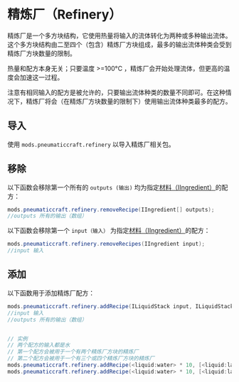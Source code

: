 # 精炼厂（Refinery）

精炼厂是一个多方块结构，它使用热量将输入的流体转化为两种或多种输出流体。这个多方块结构由二至四个（包含）精炼厂方块组成，最多的输出流体种类会受到精炼厂方块数量的限制。

热量和配方本身无关；只要温度 >=100°C ，精炼厂会开始处理流体，但更高的温度会加速这一过程。

注意有相同输入的配方是被允许的，只要输出流体种类的数量不同即可。在这种情况下，精炼厂将会（在精炼厂方块数量的限制下）使用输出流体种类最多的配方。

## 导入

使用 `mods.pneumaticcraft.refinery` 以导入精炼厂相关包。

## 移除

以下函数会移除第一个所有的 `outputs (输出)` 均为指定[材料（IIngredient）](/Vanilla/Variable_Types/IIngredient/)的配方：

```java
mods.pneumaticcraft.refinery.removeRecipe(IIngredient[] outputs);
//outputs 所有的输出（数组）
```

以下函数会移除第一个 `input（输入）` 为指定[材料（IIngredient）](/Vanilla/Variable_Types/IIngredient/)的配方：

```java
mods.pneumaticcraft.refinery.removeRecipes(IIngredient input);
//input 输入
```

## 添加

以下函数用于添加精炼厂配方：

```java
mods.pneumaticcraft.refinery.addRecipe(ILiquidStack input, ILiquidStack[] outputs);
//input 输入
//outputs 所有的输出（数组）


// 实例
// 两个配方的输入都是水
// 第一个配方会被用于一个有两个精炼厂方块的精炼厂
// 第二个配方会被用于一个有三个或四个精炼厂方块的精炼厂
mods.pneumaticcraft.refinery.addRecipe(<liquid:water> * 10, [<liquid:lava> * 2, <liquid:oil> * 5]);
mods.pneumaticcraft.refinery.addRecipe(<liquid:water> * 10, [<liquid:lava> * 2, <liquid:oil> * 5, <liquid:lpg> * 2]);
```
